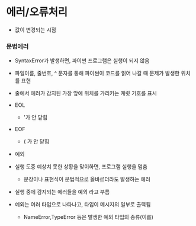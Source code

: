 # 에러/오류처리
* 값이 변경되는 시점

### 문법에러
* SyntaxError가 발생하면, 파이썬 프로그램은 실행이 되지 않음
* 파일이름, 줄번호, ^ 문자를 통해 파이썬이 코드를 읽어 나갈 때 문제가 발생한 위치를 표현
* 줄에서 에러가 감지된 가장 앞에 위치를 가리키는 케럿 기호를 표시

* EOL
  * '가 안 닫힘
* EOF
  * ( 가 안 닫힘

* 예외
* 실행 도중 예상치 못한 상황을 맞이하면, 프로그램 실행을 멈춤
  * 문장이나 표현식이 문법적으로 올바르더라도 발생하는 에러
* 실행 중에 감지되는 에러들을 예외 라고 부름
* 예외는 여러 타입으로 나타나고, 타입이 메시지의 일부로 출력됨
  * NameError,TypeError 등은 발생한 예외 타입의 종류(이름)